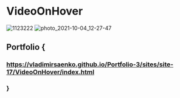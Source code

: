 # VideoOnHover

![1123222](https://user-images.githubusercontent.com/56477695/116861215-7277be80-ac0b-11eb-895f-f03fa1c48434.png)
![photo_2021-10-04_12-27-47](https://user-images.githubusercontent.com/56477695/135827989-640782bd-1399-4f7a-9b68-241db705c82c.jpg)
 
## Portfolio {

### https://vladimirsaenko.github.io/Portfolio-3/sites/site-17/VideoOnHover/index.html

### }
